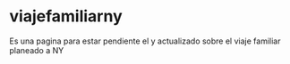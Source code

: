 # viajefamiliarny
Es una pagina para estar pendiente el y actualizado sobre el viaje familiar planeado a NY
